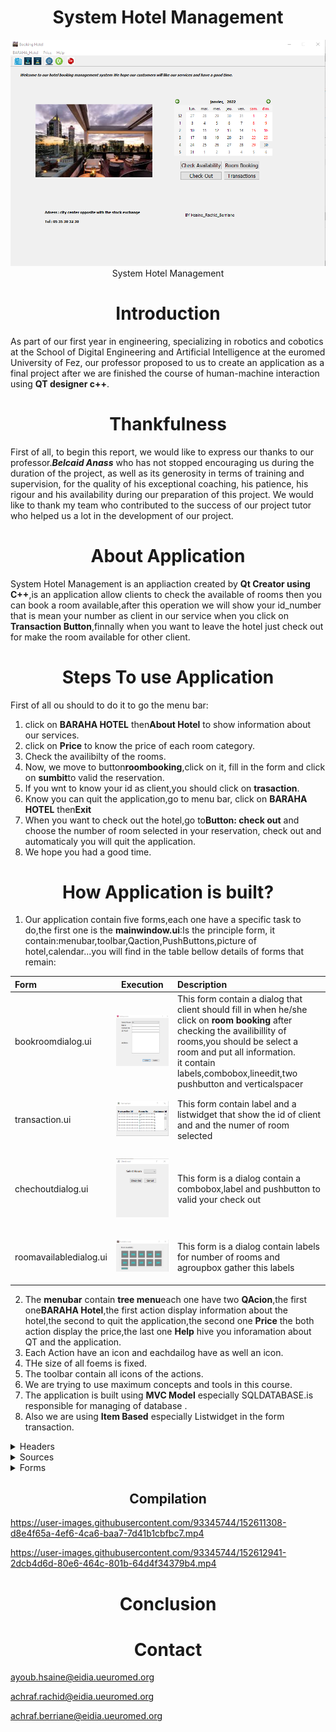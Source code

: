 <h1 align="center">System Hotel Management</h1>
<p align="center"> <img src="mainwindow.png" title="System Hotel Management "><br> System Hotel Management</p>


<h1 align="center">Introduction</h1>

As part of our first year in engineering, specializing in robotics and cobotics at the School of Digital Engineering and Artificial Intelligence at the euromed University of Fez, our professor proposed to us to create an application as a final project after we are finished the course of human-machine interaction using **QT designer c++**.

<h1 align="center">Thankfulness</h1>

First of all, to begin this report, we would like to express our thanks to
our professor.***Belcaid Anass*** who has not stopped encouraging us during the
duration of the project, as well as its generosity in terms of training and supervision,
for the quality of his exceptional coaching, his patience, his rigour and his
availability during our preparation of this project.
We would like to thank my team who contributed to the success of our project
tutor who helped us a lot in the development of our project.

<h1 align="center">About Application</h1>

System Hotel Management is an appliaction created by **Qt Creator using C++**,is an application allow clients to check the available of rooms then you can book a room available,after this operation we will show your id_number that is mean your number as client in our service when you click on **Transaction Button**,finnally when you want to leave the hotel just check out for make the room available for other client.

<h1 align="center">Steps To use Application</h1>

First of all ou should to do it to go the menu bar:
1. click on **BARAHA HOTEL** then**About Hotel** to show information about our services.
2. click on **Price** to know the price of each room category.
3.  Check the availibilty of the rooms.
4.  Now, we move to button**roombooking**,click on it, fill in the form and click on **sumbit**to valid the reservation.
5.  If you wnt to know your id as client,you should click on **trasaction**.
6.  Know you can quit the application,go to menu bar, click on **BARAHA HOTEL** then**Exit**
7.  When you want to check out the hotel,go to**Button: check out** and choose the number of room selected in your reservation, check out and automaticaly you will quit the application.
8.  We hope you had a good time. 



<h1 align="center">How Application is built?</h1>

1. Our application contain five forms,each one have a specific task to do,the first one is the **mainwindow.ui**:Is the principle form, it contain:menubar,toolbar,Qaction,PushButtons,picture of hotel,calendar...you will find in the table bellow details of forms that remain:

| Form        | Execution   | Description   |
| :---        |    :----:   | :---          |
| bookroomdialog.ui      | <p> <img src="roombook.png" title="Roombooking"></p>       | This form contain a dialog that client should fill in when he/she click on **room booking** after checking the availibillity of rooms,you should be select a room and put all information.<br>it contain labels,combobox,lineedit,two pushbutton and verticalspacer   |
| transaction.ui   | <p> <img src="transaction.png" title="Transaction"></p>        | This form contain label and a listwidget that show the id of client and and the numer of room selected       |
| chechoutdialog.ui   | <p> <img src="chechout.png" title="Check out"></p>          | This form is a dialog contain a combobox,label and pushbutton to valid your check out      |
| roomavailabledialog.ui   | <p> <img src="available.png" title="Available"></p>          | This form is a dialog contain labels for number of rooms and agroupbox gather this labels       |


2. The **menubar** contain **tree menu**each one have two **QAcion**,the first one**BARAHA Hotel**,the first action display information about the hotel,the second to quit the application,the second one **Price** the both action display the price,the last one **Help** hive you inforamation about QT and the application.
3. Each Action have an icon and eachdailog have as well an icon.
4. THe size of all foems is fixed.
5. The toolbar contain all icons of the actions.
6. We are trying to use maximum concepts and tools in this course.
7. The application is built using **MVC Model** especially SQLDATABASE.is responsible for managing of database .
8. Also we are using **Item Based** especially Listwidget in the form transaction.


<details>
<summary>Headers</summary>
<br>
  
<details>
<summary>bookroomdialog.h</summary>
<br>
 
```
#ifndef BOOKROOMDIALOG_H
#define BOOKROOMDIALOG_H
#include <QDialog>
#include <QtDebug>
#include <QSqlDatabase>
#include <QSqlDriver>
#include <QSqlError>
#include <QSqlQuery>
#include <QFile>
#include <vector>
#include <QMessageBox>

#include "hotel.h"

namespace Ui {
class BookRoomDialog;
}

class BookRoomDialog : public QDialog
{
    Q_OBJECT

public:
    explicit BookRoomDialog(QWidget *parent = nullptr);
    ~BookRoomDialog();
    void readData();

    QString getname()const;
    int combobox()const;
    QString getaddres()const;
    QString getphone()const; 

private slots:
    void on_btnCancel_clicked();
    void on_btnSubmit_clicked();

private:
    Ui::BookRoomDialog *ui;

};

#endif // BOOKROOMDIALOG_H

```
</details>

<details>
<summary>checkoutdialog.h</summary>
<br>
 
```
#ifndef CHECKOUTDIALOG_H
#define CHECKOUTDIALOG_H

#include <QDialog>
#include <QDebug>
#include <QSqlQuery>
#include <QFile>
#include <QSqlDatabase>
#include <QSqlError>
#include <hotel.h>
#include <QMessageBox>

namespace Ui {
class CheckOutDialog;
}

class CheckOutDialog : public QDialog
{
    Q_OBJECT

public:
    explicit CheckOutDialog(QWidget *parent = nullptr);
    ~CheckOutDialog();
    void readData();
    //int box()const;


private slots:
    void on_btnCancel_clicked();
    void on_btnCheckout_clicked();
private:
    Ui::CheckOutDialog *ui;
};

#endif // CHECKOUTDIALOG_H
 
```
</details>
  
  
<details>
<summary>roomavailabledailog.h></summary>
<br>
 
```
#ifndef ROOMAVAILABLEWINDOW_H
#define ROOMAVAILABLEWINDOW_H
#include <QDialog>
#include <QDebug>
#include <hotel.h>

namespace Ui {
class RoomAvailableDialog;
}

class RoomAvailableDialog : public QDialog
{
    Q_OBJECT

public:
    explicit RoomAvailableDialog(QWidget *parent = nullptr);
    ~RoomAvailableDialog();
    void readData();

    QString groupBox()const;
private slots:
    void on_pushButton_clicked();

private:
    Ui::RoomAvailableDialog *ui;
};
#endif // ROOMAVAILABLEWINDOW_H
 
```
</details> 
  
<details>
<summary>transaction.h</summary>
<br>
 
```
#ifndef TRANSACTION_H
#define TRANSACTION_H
#include <QSqlDatabase>
#include <QSqlDriver>
#include <QSqlError>
#include <QSqlQuery>
#include <QFile>
#include <QDebug>
#include <QSqlTableModel>
#include <QDialog>

namespace Ui {
class transaction;
}

class transaction : public QDialog
{
    Q_OBJECT

public:
    explicit transaction(QWidget *parent = nullptr);
    void readData();
    ~transaction();

private:
    Ui::transaction *ui;
};
#endif // TRANSACTION_H
 
```
</details> 
  
  
<details>
<summary>hotel.h</summary>
<br>
 
```
#ifndef HOTEL_H
#define HOTEL_H

#include <QDialog>
#include <QDebug>
#include <QSqlQuery>
#include <QFile>
#include <QSqlDatabase>
#include <QSqlError>
#include<vector>

class Hotel
{
private:
    Hotel(){}
    Hotel(Hotel const &){}
    static Hotel * instance;
    void updateHotelData(int room); //update DB & Vector

public:
    int BookRoom(int roomno, QString name, QString contactno, QString govid, QString address);
    int CheckOut(int roomno);
    std::vector<int> RoomAvailability();
    std::vector<int> getRoomList(QString);  //return vector
    static Hotel* getInstance();

};

#endif // HOTEL_H
 
```
</details> 
  
<details>
<summary>mainwindow.h</summary>
<br>
 
```
#ifndef MAINWINDOW_H
#define MAINWINDOW_H

#include <QMainWindow>
#include "bookroomdialog.h"
#include "checkoutdialog.h"
#include "roomavailabledialog.h"
#include "transaction.h"

namespace Ui {
class MainWindow;
}

class MainWindow : public QMainWindow
{
    Q_OBJECT

private:
    RoomAvailableDialog * ptrRoomAvailableDlg;
    CheckOutDialog * ptrCheckOutDlg;
    BookRoomDialog * ptrRoomBookingDlg;
    transaction * ptrTransaction;

public:
    explicit MainWindow(QWidget *parent = nullptr);
    ~MainWindow();

private slots:
    void on_btnRoomBooking_clicked();
    void on_btnRoomCheckout_clicked();
    void on_btnCheckAvailability_clicked();
    void on_bntTransaction_clicked();
    void on_actionAbout_Application_triggered();

    void on_actionAbout_QT_triggered();

    void on_actionInformation_BARAHA_Hotel_triggered();

    void on_actionExit_triggered();

    void on_actionSingle_room_triggered();

    void on_actionDouble_room_triggered();

private:
    Ui::MainWindow *ui;
};

#endif // MAINWINDOW_H
 
```
</details> 
  
</details>

<details>
<summary>Sources</summary>
<br>
 
```
  
```
</details>


<details>
<summary>Forms</summary>
<br>
 
```
  
```
</details>

<h2 align="center">Compilation</h2>

https://user-images.githubusercontent.com/93345744/152611308-d8e4f65a-4ef6-4ca6-baa7-7d41b1cbfbc7.mp4




https://user-images.githubusercontent.com/93345744/152612941-2dcb4d6d-80e6-464c-801b-64d4f34379b4.mp4




<h1 align="center">Conclusion</h1>

<h1 align="center">Contact</h1>

ayoub.hsaine@eidia.ueuromed.org

achraf.rachid@eidia.ueuromed.org

achraf.berriane@eidia.ueuromed.org


















